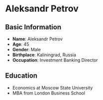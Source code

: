 # Aleksandr Petrov

## Basic Information
- **Name**: Aleksandr Petrov
- **Age**: 45
- **Gender**: Male
- **Birthplace**: Kaliningrad, Russia
- **Occupation**: Investment Banking Director

## Education
- Economics at Moscow State University
- MBA from London Business School